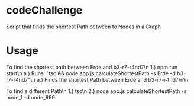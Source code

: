 ﻿# codeChallenge

Script that finds the shortest Path between to Nodes in a Graph

# Usage

To find the shortest path between Erde and b3-r7-r4nd7\n
	1.) npm run start\n
		a.) Runs: "tsc && node app.js calculateShortestPath -s Erde -d b3-r7-r4nd7"\n
		a.) Finds the shortest Path between Erde and b3-r7-r4nd7\n\n

To find a different Path\n
	1.) tsc\n
	2.) node app.js calculateShortestPath -s node_1 -d node_999